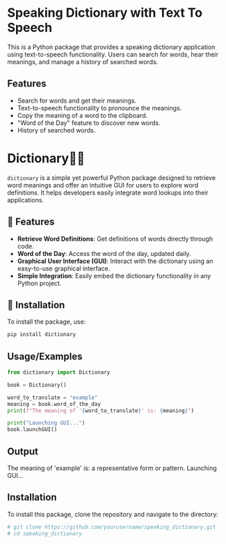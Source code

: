 # Speaking Dictionary with Text To Speech

This is a Python package that provides a speaking dictionary application using text-to-speech functionality. Users can search for words, hear their meanings, and manage a history of searched words.

## Features

- Search for words and get their meanings.
- Text-to-speech functionality to pronounce the meanings.
- Copy the meaning of a word to the clipboard.
- "Word of the Day" feature to discover new words.
- History of searched words.

# Dictionary📖🧾

`dictionary` is a simple yet powerful Python package designed to retrieve word meanings and offer an intuitive GUI for users to explore word definitions. It helps developers easily integrate word lookups into their applications.

## 🌟 Features

- **Retrieve Word Definitions**: Get definitions of words directly through code.
- **Word of the Day**: Access the word of the day, updated daily.
- **Graphical User Interface (GUI)**: Interact with the dictionary using an easy-to-use graphical interface.
- **Simple Integration**: Easily embed the dictionary functionality in any Python project.

## 🚀 Installation

To install the package, use:

```bash
pip install dictionary
```

## Usage/Examples

```python
from dictionary import Dictionary 

book = Dictionary() 

word_to_translate = "example"
meaning = book.word_of_the_day
print(f"The meaning of '{word_to_translate}' is: {meaning}")

print("Launching GUI...")
book.launchGUI()

```

## Output

The meaning of 'example' is: a representative form or pattern.
Launching GUI...

## Installation

To install this package, clone the repository and navigate to the directory:

```bash
# git clone https://github.com/yourusername/speaking_dictionary.git
# cd speaking_dictionary
